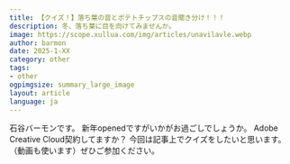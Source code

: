 ```yaml
---
title: 【クイズ！】落ち葉の音とポテトチップスの音聞き分け！！！
description: 冬、落ち葉に目を向けてみませんか。
image: https://scope.xullua.com/img/articles/unavilavle.webp
author: barmon
date: 2025-1-XX
category: other
tags:
- other
ogpimgsize: summary_large_image
layout: article
language: ja
---
```


石谷バーモンです。
新年openedですがいかがお過ごしでしょうか。
Adobe Creative Cloud契約してますか？
今回は記事上でクイズをしたいと思います。（動画も使います）ぜひご参加ください。
